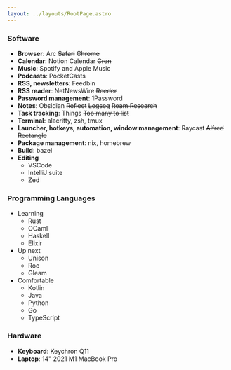 ```yaml
---
layout: ../layouts/RootPage.astro
---
```


### Software
- **Browser**: Arc ~~Safari~~ ~~Chrome~~
- **Calendar**: Notion Calendar ~~Cron~~
- **Music**: Spotify and Apple Music
- **Podcasts**: PocketCasts
- **RSS, newsletters**: Feedbin
- **RSS reader**: NetNewsWire ~~Reeder~~
- **Password management**: 1Password
- **Notes**: Obsidian ~~Reflect~~ ~~Logseq~~ ~~Roam Research~~
- **Task tracking**: Things ~~Too many to list~~
- **Terminal**: alacritty, zsh, tmux
- **Launcher, hotkeys, automation, window management**: Raycast ~~Alfred~~ ~~Rectangle~~
- **Package management**: nix, homebrew
- **Build**: bazel
- **Editing**
  - VSCode
  - IntelliJ suite
  - Zed

### Programming Languages
- Learning
  - Rust
  - OCaml
  - Haskell
  - Elixir
- Up next
  - Unison
  - Roc
  - Gleam
- Comfortable
  - Kotlin
  - Java
  - Python
  - Go
  - TypeScript

### Hardware
- **Keyboard**: Keychron Q11
- **Laptop**: 14" 2021 M1 MacBook Pro
